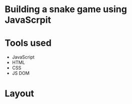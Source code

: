 # Building a snake game using JavaScrpit

# Tools used

* JavaScript
* HTML
* CSS
* JS DOM

# Layout
